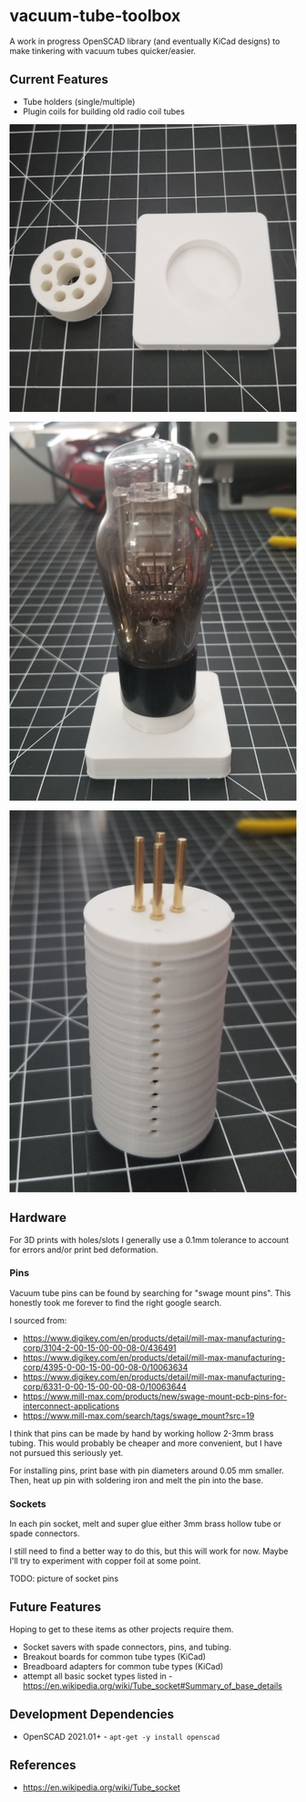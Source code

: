 # vacuum-tube-toolbox

A work in progress OpenSCAD library (and eventually KiCad designs) to make tinkering with vacuum tubes quicker/easier.

## Current Features

- Tube holders (single/multiple)
- Plugin coils for building old radio coil tubes

![docs/holder-single.jpg](docs/holder-single.jpg)

![docs/holder-single-tube.jpg](docs/holder-single-tube.jpg)

![docs/plugin-coil.jpg](docs/plugin-coil.jpg)

## Hardware

For 3D prints with holes/slots I generally use a 0.1mm tolerance 
to account for errors and/or print bed deformation.

### Pins

Vacuum tube pins can be found by searching for "swage mount pins".
This honestly took me forever to find the right google search.

I sourced from:
- https://www.digikey.com/en/products/detail/mill-max-manufacturing-corp/3104-2-00-15-00-00-08-0/436491
- https://www.digikey.com/en/products/detail/mill-max-manufacturing-corp/4395-0-00-15-00-00-08-0/10063634
- https://www.digikey.com/en/products/detail/mill-max-manufacturing-corp/6331-0-00-15-00-00-08-0/10063644
- https://www.mill-max.com/products/new/swage-mount-pcb-pins-for-interconnect-applications
- https://www.mill-max.com/search/tags/swage_mount?src=19

I think that pins can be made by hand by working hollow 2-3mm brass tubing.
This would probably be cheaper and more convenient, but I have not pursued this seriously yet.

For installing pins, print base with pin diameters around 0.05 mm smaller.
Then, heat up pin with soldering iron and melt the pin into the base.

### Sockets

In each pin socket, melt and super glue either 3mm brass hollow tube or spade connectors.

I still need to find a better way to do this, but this will work for now.
Maybe I'll try to experiment with copper foil at some point.

TODO: picture of socket pins

## Future Features

Hoping to get to these items as other projects require them.

- Socket savers with spade connectors, pins, and tubing.
- Breakout boards for common tube types (KiCad)
- Breadboard adapters for common tube types (KiCad)
- attempt all basic socket types listed in - https://en.wikipedia.org/wiki/Tube_socket#Summary_of_base_details

## Development Dependencies

- OpenSCAD 2021.01+ - `apt-get -y install openscad`

## References

- https://en.wikipedia.org/wiki/Tube_socket
